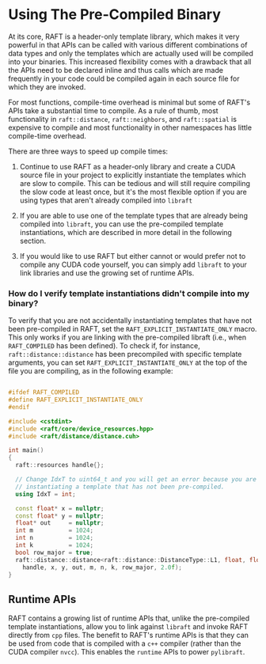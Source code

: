 # Using The Pre-Compiled Binary

At its core, RAFT is a header-only template library, which makes it very powerful in that APIs can be called with various different combinations of data types and only the templates which are actually used will be compiled into your binaries. This increased flexibility comes with a drawback that all the APIs need to be declared inline and thus calls which are made frequently in your code could be compiled again in each source file for which they are invoked.

For most functions, compile-time overhead is minimal but some of RAFT's APIs take a substantial time to compile. As a rule of thumb, most functionality in `raft::distance`, `raft::neighbors`, and `raft::spatial` is expensive to compile and most functionality in other namespaces has little compile-time overhead.

There are three ways to speed up compile times:

1. Continue to use RAFT as a header-only library and create a CUDA source file
   in your project to explicitly instantiate the templates which are slow to
   compile. This can be tedious and will still require compiling the slow code
   at least once, but it's the most flexible option if you are using types that
   aren't already compiled into `libraft`

2. If you are able to use one of the template types that are already being
   compiled into `libraft`, you can use the pre-compiled template
   instantiations, which are described in more detail in the following section.

3. If you would like to use RAFT but either cannot or would prefer not to
   compile any CUDA code yourself, you can simply add `libraft` to your link
   libraries and use the growing set of runtime APIs.

### How do I verify template instantiations didn't compile into my binary?

To verify that you are not accidentally instantiating templates that have not been pre-compiled in RAFT, set the `RAFT_EXPLICIT_INSTANTIATE_ONLY` macro. This only works if you are linking with the pre-compiled libraft (i.e., when `RAFT_COMPILED` has been defined). To check if, for instance, `raft::distance::distance` has been precompiled with specific template arguments, you can set `RAFT_EXPLICIT_INSTANTIATE_ONLY` at the top of the file you are compiling, as in the following example:

```c++

#ifdef RAFT_COMPILED
#define RAFT_EXPLICIT_INSTANTIATE_ONLY
#endif

#include <cstdint>
#include <raft/core/device_resources.hpp>
#include <raft/distance/distance.cuh>

int main()
{
  raft::resources handle{};

  // Change IdxT to uint64_t and you will get an error because you are
  // instantiating a template that has not been pre-compiled.
  using IdxT = int;

  const float* x = nullptr;
  const float* y = nullptr;
  float* out     = nullptr;
  int m          = 1024;
  int n          = 1024;
  int k          = 1024;
  bool row_major = true;
  raft::distance::distance<raft::distance::DistanceType::L1, float, float, float, IdxT>(
    handle, x, y, out, m, n, k, row_major, 2.0f);
}
```

## Runtime APIs

RAFT contains a growing list of runtime APIs that, unlike the pre-compiled
template instantiations, allow you to link against `libraft` and invoke RAFT
directly from `cpp` files. The benefit to RAFT's runtime APIs is that they can
be used from code that is compiled with a `c++` compiler (rather than the CUDA
compiler `nvcc`). This enables the `runtime` APIs to power `pylibraft`.

